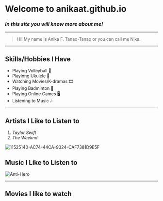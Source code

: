 # **Welcome to anikaat.github.io**
### *In this site you will know more about me!*

---
> Hi! My name is Anika F. Tanao-Tanao or you can call me Nika.

---
## Skills/Hobbies I Have
- Playing Volleyball 🏐
- Playinng Ukulele 🎸
- Watching Movies/K-dramas 🎞️
- Playing Badminton 🏸
- Playing Online Games 🖥️
- Listening to Music 🎶

---
## Artists I Like to Listen to

1. *Taylor Swift* 
2. *The Weeknd*

![11525140-AC74-44CA-9324-CAF7381D9E5F](https://user-images.githubusercontent.com/118236814/202432984-5fd460d1-fc45-4e95-a895-1014bc563d0b.jpg)

## Music I Like to Listen to

![Anti-Hero]([image.jpg](https://youtu.be/b1kbLwvqugk))

---
## Movies I like to watch
